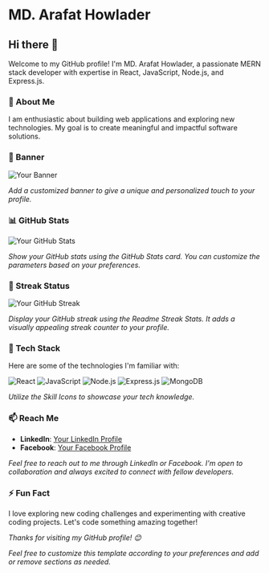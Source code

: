 # MD. Arafat Howlader

## Hi there 👋

Welcome to my GitHub profile! I'm MD. Arafat Howlader, a passionate MERN stack developer with expertise in React, JavaScript, Node.js, and Express.js.

### 🚀 About Me

I am enthusiastic about building web applications and exploring new technologies. My goal is to create meaningful and impactful software solutions.

### 🎨 Banner

![Your Banner](URL_TO_YOUR_BANNER_IMAGE)

*Add a customized banner to give a unique and personalized touch to your profile.*

### 📊 GitHub Stats

![Your GitHub Stats](https://github-readme-stats.vercel.app/api?username=arafatah&show_icons=true&count_private=true&hide=issues,contribs&title_color=2ecc71&icon_color=3498db&text_color=555555&bg_color=ffffff)

*Show your GitHub stats using the GitHub Stats card. You can customize the parameters based on your preferences.*

### 🌟 Streak Status

![Your GitHub Streak](https://github-readme-streak-stats.herokuapp.com/?user=arafatah&fire=2ecc71&ring=3498db&currStreakNum=555555&sideNums=555555&currStreakLabel=555555&sideLabels=555555&dates=555555)

*Display your GitHub streak using the Readme Streak Stats. It adds a visually appealing streak counter to your profile.*

### 🔧 Tech Stack

Here are some of the technologies I'm familiar with:

![React](https://raw.githubusercontent.com/tandpfun/skill-icons/main/react.svg) ![JavaScript](https://raw.githubusercontent.com/tandpfun/skill-icons/main/javascript.svg) ![Node.js](https://raw.githubusercontent.com/tandpfun/skill-icons/main/nodejs.svg) ![Express.js](https://raw.githubusercontent.com/tandpfun/skill-icons/main/express.svg) ![MongoDB](https://raw.githubusercontent.com/tandpfun/skill-icons/main/mongodb.svg)

*Utilize the Skill Icons to showcase your tech knowledge.*

### 📫 Reach Me

- **LinkedIn**: [Your LinkedIn Profile](Your_LinkedIn_Profile_URL)
- **Facebook**: [Your Facebook Profile](Your_Facebook_Profile_URL)

*Feel free to reach out to me through LinkedIn or Facebook. I'm open to collaboration and always excited to connect with fellow developers.*

### ⚡ Fun Fact

I love exploring new coding challenges and experimenting with creative coding projects. Let's code something amazing together!

*Thanks for visiting my GitHub profile! 😊*

<!--
You can add additional sections like current projects, learning goals, or anything else you'd like to highlight.
-->

*Feel free to customize this template according to your preferences and add or remove sections as needed.*

